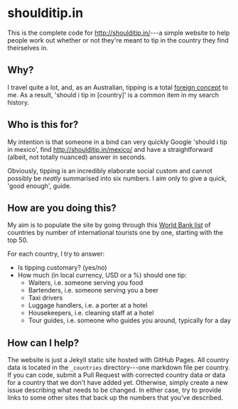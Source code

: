 # shoulditip.in

This is the complete code for <http://shoulditip.in/>---a simple website to
help people work out whether or not they're meant to tip in the country they
find theirselves in.

## Why?

I travel quite a lot, and, as an Australian, tipping is a total [foreign
concept][australia] to me. As a result, 'should i tip in [country]' is a common
item in my search history.

[australia]: http://shoulditip.in/australia/

## Who is this for?

My intention is that someone in a bind can very quickly Google 'should i tip in
mexico', find <http://shoulditip.in/mexico/> and have a straightforward
(albeit, not totally nuanced) answer in seconds.

Obviously, tipping is an incredibly elaborate social custom and cannot possibly
be *neatly* summarised into six numbers. I aim only to give a quick, 'good
enough', guide.

## How are you doing this?

My aim is to populate the site by going through this [World Bank list][list] of
countries by number of international tourists one by one, starting with the top
50.

For each country, I try to answer:

* Is tipping customary? (yes/no)
* How much (in local currency, USD or a %) should one tip:
  * Waiters, i.e. someone serving you food
  * Bartenders, i.e. someone serving you a beer
  * Taxi drivers
  * Luggage handlers, i.e. a porter at a hotel
  * Housekeepers, i.e. cleaning staff at a hotel
  * Tour guides, i.e. someone who guides you around, typically for a day

[list]: http://data.worldbank.org/indicator/ST.INT.ARVL?order=wbapi_data_value_2013+wbapi_data_value+wbapi_data_value-last&sort=desc

## How can I help?

The website is just a Jekyll static site hosted with GitHub Pages. All country
data is located in the `_countries` directory---one markdown file per country.
If you can code, submit a Pull Request with corrected country data or data for
a country that we don't have added yet. Otherwise, simply create a new issue
describing what needs to be changed. In either case, try to provide links to
some other sites that back up the numbers that you've described.
